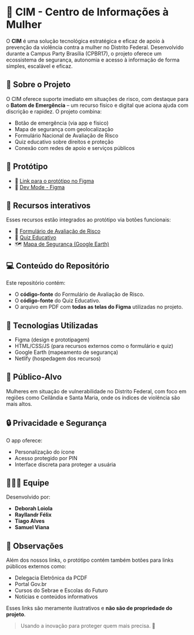 # 💜 CIM - Centro de Informações à Mulher

O **CIM** é uma solução tecnológica estratégica e eficaz de apoio à prevenção da violência contra a mulher no Distrito Federal. Desenvolvido durante a Campus Party Brasília (CPBR17), o projeto oferece um ecossistema de segurança, autonomia e acesso à informação de forma simples, escalável e eficaz.

## 📌 Sobre o Projeto

O CIM oferece suporte imediato em situações de risco, com destaque para o **Batom de Emergência** – um recurso físico e digital que aciona ajuda com discrição e rapidez. O projeto combina:

- Botão de emergência (via app e físico)
- Mapa de segurança com geolocalização
- Formulário Nacional de Avaliação de Risco
- Quiz educativo sobre direitos e proteção
- Conexão com redes de apoio e serviços públicos

## 🧩 Protótipo

- 🔗 [Link para o protótipo no Figma](https://www.figma.com/proto/ECEW8FtBca60DYnbcgYW3G/CPBR17---CIM?node-id=0-1&t=NMOfYjxv17Ad6ahR-1)
- 🔗 [Dev Mode - Figma](https://www.figma.com/design/ECEW8FtBca60DYnbcgYW3G/CPBR17---CIM?node-id=10023-230&m=dev&t=mZcFYPDnBbSCgiTD-1)

## 🔗 Recursos interativos

Esses recursos estão integrados ao protótipo via botões funcionais:

- 📝 [Formulário de Avaliação de Risco](https://formsavalicaoderisco.netlify.app/)
- 🎯 [Quiz Educativo](https://quiz-educativo-cimapp.netlify.app/)
- 🗺️ [Mapa de Segurança (Google Earth)](https://earth.google.com/web/@-15.82724817,-48.10595774,1263.20806084a,13027.5122614d,35y,0h,0t,0r/data=CgRCAggBMigKJgokCiAxSTV0MTJNTnU0Z2VhcW1hZVNXbHJrQjNJTEpEYnk4QSACOgMKATBCAggASggItsP5wQIQAQ)

## 💻 Conteúdo do Repositório

Este repositório contém:

- O **código-fonte** do Formulário de Avaliação de Risco.
- O **código-fonte** do Quiz Educativo.
- O arquivo em PDF com **todas as telas do Figma** utilizadas no projeto.

## 🚀 Tecnologias Utilizadas

- Figma (design e prototipagem)
- HTML/CSS/JS (para recursos externos como o formulário e quiz)
- Google Earth (mapeamento de segurança)
- Netlify (hospedagem dos recursos)

## 📍 Público-Alvo

Mulheres em situação de vulnerabilidade no Distrito Federal, com foco em regiões como Ceilândia e Santa Maria, onde os índices de violência são mais altos.

## 🔒 Privacidade e Segurança

O app oferece:
- Personalização do ícone
- Acesso protegido por PIN
- Interface discreta para proteger a usuária

## 👩🏽‍💻 Equipe

Desenvolvido por:

- **Deborah Loiola**  
- **Rayllandr Félix**  
- **Tiago Alves**  
- **Samuel Viana**

## 📎 Observações

Além dos nossos links, o protótipo contém também botões para links públicos externos como:  
- Delegacia Eletrônica da PCDF  
- Portal Gov.br  
- Cursos do Sebrae e Escolas do Futuro  
- Notícias e conteúdos informativos

Esses links são meramente ilustrativos e **não são de propriedade do projeto**.

> Usando a inovação para proteger quem mais precisa. 💜
